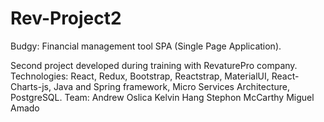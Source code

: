 # Rev-Project2
Budgy: Financial management tool SPA (Single Page Application).

Second project developed during training with RevaturePro company. 
Technologies: React, Redux, Bootstrap, Reactstrap, MaterialUI, React-Charts-js, 
              Java and Spring framework, Micro Services Architecture, PostgreSQL.
Team:
  Andrew Oslica
  Kelvin Hang
  Stephon McCarthy
  Miguel Amado
